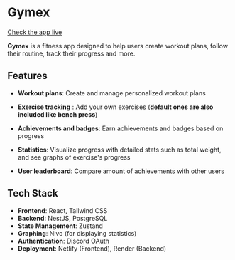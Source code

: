 # Gymex

[Check the app live](https://gymexx.netlify.app/)

**Gymex** is a fitness app designed to help users create workout plans, follow their routine, track their progress and more.

## Features

- **Workout plans**: Create and manage personalized workout plans
- **Exercise tracking**
  : Add your own exercises (**default ones are also included like bench press**)

- **Achievements and badges**: Earn achievements and badges based on progress

- **Statistics**: Visualize progress with detailed stats such as total weight, and see graphs of exercise's progress

- **User leaderboard**: Compare amount of achievements with other users

## Tech Stack

- **Frontend**: React, Tailwind CSS
- **Backend**: NestJS, PostgreSQL
- **State Management**: Zustand
- **Graphing**: Nivo (for displaying statistics)
- **Authentication**: Discord OAuth
- **Deployment**: Netlify (Frontend), Render (Backend)
